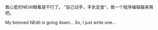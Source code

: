 我心爱的NEdit眼看是不行了。
”自己动手，丰衣足食“，做一个程序编辑器来用吧。

My beloved NEdit is going down...
So, I just write one...